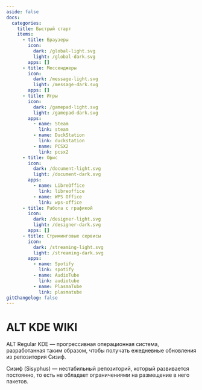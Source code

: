 ```yaml
---
aside: false
docs:
  categories:
    title: Быстрый старт
    items:
      - title: Браузеры
        icon:
          dark: /global-light.svg
          light: /global-dark.svg
        apps: []
      - title: Мессенджеры
        icon:
          dark: /message-light.svg
          light: /message-dark.svg
        apps: []
      - title: Игры
        icon:
          dark: /gamepad-light.svg
          light: /gamepad-dark.svg
        apps:
          - name: Steam
            link: steam
          - name: DuckStation
            link: duckstation
          - name: PCSX2
            link: pcsx2
      - title: Офис
        icon:
          dark: /document-light.svg
          light: /document-dark.svg
        apps:
          - name: LibreOffice
            link: libreoffice
          - name: WPS Office
            link: wps-office
      - title: Работа с графикой
        icon:
          dark: /designer-light.svg
          light: /designer-dark.svg
        apps: []
      - title: Стриминговые сервисы
        icon:
          dark: /streaming-light.svg
          light: /streaming-dark.svg
        apps:
          - name: Spotify
            link: spotify
          - name: AudioTube
            link: audiotube
          - name: PlasmaTube
            link: plasmatube
gitChangelog: false
---
```


# ALT KDE WIKI

ALT Regular KDE — прогрессивная операционная система, разработанная таким образом, чтобы получать ежедневные обновления из репозитория Сизиф.

Сизиф (Sisyphus) — нестабильный репозиторий, который развивается постоянно, то есть не обладает ограничениями на размещение в него пакетов.

<AGWCategories />
